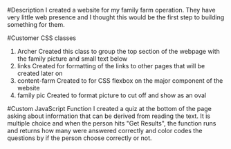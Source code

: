 #Description
I created a website for my family farm operation. They have very little web presence and I thought this would be the first step to building something for them.

#Customer CSS classes
1. Archer Created this class to group the top section of the webpage with the family picture and small text below
2. links Created for formatting of the links to other pages that will be created later on
3. content-farm Created to for CSS flexbox on the major component of the website
4. family pic Created to format picture to cut off and show as an oval

#Custom JavaScript Function
I created a quiz at the bottom of the page asking about information that can be derived from reading the text.
It is multiple choice and when the person hits "Get Results", the function runs and returns how many were answered correctly and color codes the questions by if the person choose correctly or not.
